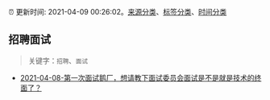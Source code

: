 :alarm_clock: 更新时间: 2021-04-09 00:26:02。[来源分类](../README.md)、[标签分类](../TAGS.md)、[时间分类](../TIMELINE.md)

## 招聘面试


> 关键字：`招聘`、`面试`



- [2021-04-08-第一次面试鹅厂，想请教下面试委员会面试是不是就是技术的终面了？](https://www.v2ex.com/t/769251) 
